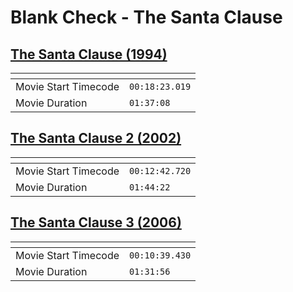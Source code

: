 Blank Check - The Santa Clause
===============
[The Santa Clause (1994)](https://www.patreon.com/posts/santa-clause-58956295)
---------------
| <!-- -->             | <!-- -->       |
|----------------------|----------------|
| Movie Start Timecode | `00:18:23.019` |
| Movie Duration       | `01:37:08`     |

[The Santa Clause 2 (2002)](https://www.patreon.com/posts/santa-clause-2-59361487)
---------------
| <!-- -->             | <!-- -->       |
|----------------------|----------------|
| Movie Start Timecode | `00:12:42.720` |
| Movie Duration       | `01:44:22`     |

[The Santa Clause 3 (2006)](https://www.patreon.com/posts/santa-clause-3-60160365)
---------------
| <!-- -->             | <!-- -->       |
|----------------------|----------------|
| Movie Start Timecode | `00:10:39.430` |
| Movie Duration       | `01:31:56`     |
